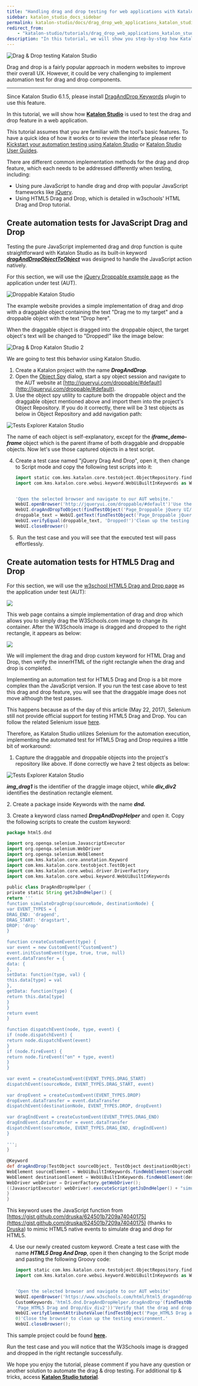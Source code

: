 ```yaml
---
title: "Handling drag and drop testing for web applications with Katalon Studio"
sidebar: katalon_studio_docs_sidebar
permalink: katalon-studio/docs/drag_drop_web_applications_katalon_studio.html
redirect_from:
    - "katalon-studio/tutorials/drag_drop_web_applications_katalon_studio.html"
description: "In this tutorial, we will show you step-by-step how Katalon Studio is used to test the drag and drop feature in a web application."
---
```

![Drag & Drop testing Katalon Studio](https://github.com/katalon-studio/docs-images/raw/master/katalon-studio/tutorials/drag_drop_web_applications_katalon_studio/crop-1-1024x481.png)

Drag and drop is a fairly popular approach in modern websites to improve their overall UX. However, it could be very challenging to implement automation test for drag and drop components.

-----------------------

Since Katalon Studio 6.1.5, please install [DragAndDrop Keywords](https://store.katalon.com/product/70/DragAndDrop-Keywords) plugin to use this feature.

In this tutorial, we will show how [**Katalon Studio**](https://www.katalon.com) is used to test the drag and drop feature in a web application.

This tutorial assumes that you are familiar with the tool's basic features. To have a quick idea of how it works or to review the interface please refer to [Kickstart your automation testing using Katalon Studio](https://www.katalon.com/tutorials/kickstart-automation-testing-using-katalon-studio/) or [Katalon Studio User Guides](/x/oArR).

There are different common implementation methods for the drag and drop feature, which each needs to be addressed differently when testing, including:

*   Using pure JavaScript to handle drag and drop with popular JavaScript frameworks like [jQuery](http://jqueryui.com/droppable/#default).
*   Using HTML5 Drag and Drop, which is detailed in w3schools' HTML Drag and Drop tutorial.

Create automation tests for JavaScript Drag and Drop
----------------------------------------------------

Testing the pure JavaScript implemented drag and drop function is quite straightforward with Katalon Studio as its built-in keyword [**_dragAndDropObjectToObject_**](/display/KD/%5BWebUI%5D+Drag+And+Drop+To+Object) was designed to handle the JavaScript action natively.

For this section, we will use the [jQuery Droppable example page](http://jqueryui.com/droppable/#default) as the application under test (AUT).

![Droppable Katalon Studio](https://github.com/katalon-studio/docs-images/raw/master/katalon-studio/tutorials/drag_drop_web_applications_katalon_studio/DragDrop1.png)

The example website provides a simple implementation of drag and drop with a draggable object containing the text "Drag me to my target" and a droppable object with the text "Drop here".

When the draggable object is dragged into the droppable object, the target object's text will be changed to "Dropped!" like the image below:

![Drag & Drop Katalon Studio 2](https://github.com/katalon-studio/docs-images/raw/master/katalon-studio/tutorials/drag_drop_web_applications_katalon_studio/DragDrop2.png)

We are going to test this behavior using Katalon Studio.

1.  Create a Katalon project with the name **_DragAndDrop_**.
2.  Open the [Object Spy](/x/5BZO) dialog, start a spy object session and navigate to the AUT website at [http://jqueryui.com/droppable/#default](http://jqueryui.com/droppable/#default).
3.  Use the object spy utility to capture both the droppable object and the draggable object mentioned above and import them into the project's Object Repository. If you do it correctly, there will be 3 test objects as below in Object Repository and add navigation path:

![Tests Explorer Katalon Studio](https://github.com/katalon-studio/docs-images/raw/master/katalon-studio/tutorials/drag_drop_web_applications_katalon_studio/DragDrop3.png)

The name of each object is self-explanatory, except for the **_iframe_demo-frame_** object which is the parent iframe of both draggable and droppable objects. Now let's use those captured objects in a test script.

4.  Create a test case named "jQuery Drag And Drop", open it, then change to Script mode and copy the following test scripts into it:

    ```groovy
    import static com.kms.katalon.core.testobject.ObjectRepository.findTestObject
    import com.kms.katalon.core.webui.keyword.WebUiBuiltInKeywords as WebUI


    'Open the selected browser and navigate to our AUT website.'
    WebUI.openBrowser('http://jqueryui.com/droppable/#default')'Use the dragAndDropObjectToObject keyword to perform the drag and drop action.'
    WebUI.dragAndDropToObject(findTestObject('Page_Droppable jQuery UI/div_draggable'), findTestObject('Page_Droppable jQuery UI/div_droppable'))'Get the text content of our droppable object.'
    droppable_text = WebUI.getText(findTestObject('Page_Droppable jQuery UI/div_droppable'))'Verify if it is actually changed to "Dropped!" because of the drag and drop action.'
    WebUI.verifyEqual(droppable_text, 'Dropped!')'Clean up the testing environment by closing the browser.'
    WebUI.closeBrowser()

    ```
5.   Run the test case and you will see that the executed test will pass effortlessly.

Create automation tests for HTML5 Drag and Drop
-----------------------------------------------

For this section, we will use the [w3school HTML5 Drag and Drop page](https://www.w3schools.com/html/html5_draganddrop.asp) as the application under test (AUT):

![](https://github.com/katalon-studio/docs-images/raw/master/katalon-studio/tutorials/drag_drop_web_applications_katalon_studio/w3school-HTML5-Drag-and-Drop-page.png)

This web page contains a simple implementation of drag and drop which allows you to simply drag the W3Schools.com image to change its container. After the W3Schools image is dragged and dropped to the right rectangle, it appears as below:

![](https://github.com/katalon-studio/docs-images/raw/master/katalon-studio/tutorials/drag_drop_web_applications_katalon_studio/drag-and-drop-custom-keyword-for-HTML-Drag-and-Drop.png)

We will implement the drag and drop custom keyword for HTML Drag and Drop, then verify the innerHTML of the right rectangle when the drag and drop is completed.

Implementing an automation test for HTML5 Drag and Drop is a bit more complex than the JavaScript version. If you run the test case above to test this drag and drop feature, you will see that the draggable image does not move although the test passes.

This happens because as of the day of this article (May 22, 2017), Selenium still not provide official support for testing HTML5 Drag and Drop. You can follow the related Selenium issue [here](https://github.com/seleniumhq/selenium-google-code-issue-archive/issues/3604).

Therefore, as Katalon Studio utilizes Selenium for the automation execution, implementing the automated test for HTML5 Drag and Drop requires a little bit of workaround:

1.  Capture the draggable and droppable objects into the project's repository like above. If done correctly we have 2 test objects as below:

![Tests Explorer Katalon Studio](https://github.com/katalon-studio/docs-images/raw/master/katalon-studio/tutorials/drag_drop_web_applications_katalon_studio/DragDrop6.png)

**_img_drag1_** is the identifier of the draggle image object, while **_div_div2_** identifies the destination rectangle element.

2\. Create a package inside Keywords with the name **_dnd._**

3\. Create a keyword class named **_DragAndDropHelper_** and open it. Copy the following scripts to create the custom keyword:

```groovy
package html5.dnd
 
import org.openqa.selenium.JavascriptExecutor
import org.openqa.selenium.WebDriver
import org.openqa.selenium.WebElement
import com.kms.katalon.core.annotation.Keyword
import com.kms.katalon.core.testobject.TestObject
import com.kms.katalon.core.webui.driver.DriverFactory
import com.kms.katalon.core.webui.keyword.WebUiBuiltInKeywords
 
public class DragAndDropHelper {
private static String getJsDndHelper() {
return '''
function simulateDragDrop(sourceNode, destinationNode) {
var EVENT_TYPES = {
DRAG_END: 'dragend',
DRAG_START: 'dragstart',
DROP: 'drop'
}
 
function createCustomEvent(type) {
var event = new CustomEvent("CustomEvent")
event.initCustomEvent(type, true, true, null)
event.dataTransfer = {
data: {
},
setData: function(type, val) {
this.data[type] = val
},
getData: function(type) {
return this.data[type]
}
}
return event
}
 
function dispatchEvent(node, type, event) {
if (node.dispatchEvent) {
return node.dispatchEvent(event)
}
if (node.fireEvent) {
return node.fireEvent("on" + type, event)
}
}
 
var event = createCustomEvent(EVENT_TYPES.DRAG_START)
dispatchEvent(sourceNode, EVENT_TYPES.DRAG_START, event)
 
var dropEvent = createCustomEvent(EVENT_TYPES.DROP)
dropEvent.dataTransfer = event.dataTransfer
dispatchEvent(destinationNode, EVENT_TYPES.DROP, dropEvent)
 
var dragEndEvent = createCustomEvent(EVENT_TYPES.DRAG_END)
dragEndEvent.dataTransfer = event.dataTransfer
dispatchEvent(sourceNode, EVENT_TYPES.DRAG_END, dragEndEvent)
}
 
''';
}
 
@Keyword
def dragAndDrop(TestObject sourceObject, TestObject destinationObject) {
WebElement sourceElement = WebUiBuiltInKeywords.findWebElement(sourceObject);
WebElement destinationElement = WebUiBuiltInKeywords.findWebElement(destinationObject);
WebDriver webDriver = DriverFactory.getWebDriver();
((JavascriptExecutor) webDriver).executeScript(getJsDndHelper() + "simulateDragDrop(arguments[0], arguments[1])", sourceElement, destinationElement)
}
}

```

This keyword uses the JavaScript function from [https://gist.github.com/druska/624501b7209a74040175](https://gist.github.com/druska/624501b7209a74040175) (thanks to [Druska](https://gist.github.com/druska)) to mimic HTML5 native events to simulate drag and drop for HTML5.

4.  Use our newly created custom keyword. Create a test case with the name **_HTML5 Drag And Drop_**, open it then changing to the Script mode and pasting the following Groovy code:

    ```groovy
    import static com.kms.katalon.core.testobject.ObjectRepository.findTestObject
    import com.kms.katalon.core.webui.keyword.WebUiBuiltInKeywords as WebUI


    'Open the selected browser and navigate to our AUT website'
    WebUI.openBrowser('https://www.w3schools.com/html/html5_draganddrop.asp')'Use the previous custom keywords to perform the drag and drop action.'
    CustomKeywords.'html5.dnd.DragAndDropHelper.dragAndDrop'(findTestObject('Page_HTML5 Drag and Drop/img_drag1'), findTestObject(
    'Page_HTML5 Drag and Drop/div_div2'))'Verify that the drag and drop action is performed successfully by checking the innerHTML of the destination element for the draggable image.'
    WebUI.verifyElementAttributeValue(findTestObject('Page_HTML5 Drag and Drop/div_div2'), 'innerHTML', '<img src=\"img_w3slogo.gif\" draggable=\"true\" ondragstart=\"drag(event)\" id=\"drag1\" alt=\"W3Schools\">',
    0)'Close the browser to clean up the testing environment.'
    WebUI.closeBrowser();

    ```

This sample project could be found [**here**](https://github.com/katalon-studio/DragAndDropExample)**.**

Run the test case and you will notice that the W3Schools image is dragged and dropped in the right rectangle successfully.

We hope you enjoy the tutorial, please comment if you have any question or another solution to automate the drag & drop testing. For additional tip & tricks, access [**Katalon Studio tutorial**](https://forum.katalon.com/c/katalon-studio/katalon-studio-tips-and-tricks).
